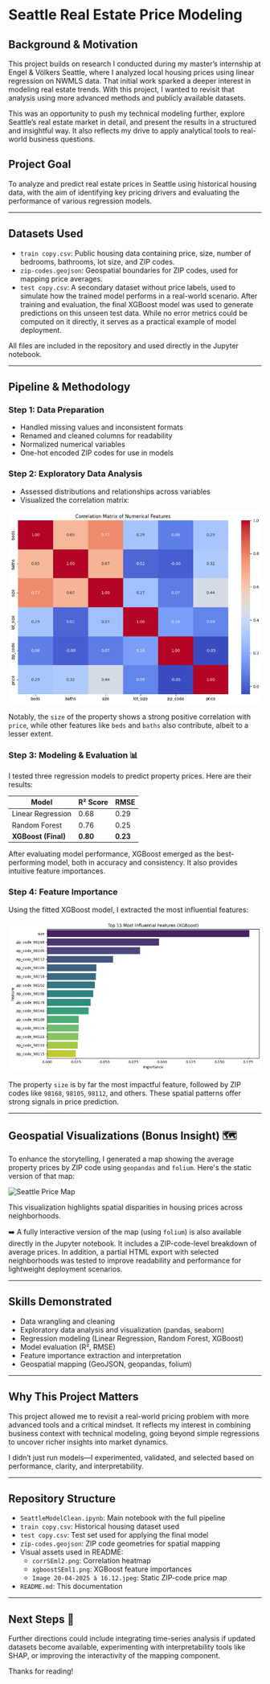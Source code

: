 # Seattle Real Estate Price Modeling

## Background & Motivation

This project builds on research I conducted during my master’s internship at Engel & Völkers Seattle, where I analyzed local housing prices using linear regression on NWMLS data. That initial work sparked a deeper interest in modeling real estate trends. With this project, I wanted to revisit that analysis using more advanced methods and publicly available datasets.

This was an opportunity to push my technical modeling further, explore Seattle’s real estate market in detail, and present the results in a structured and insightful way. It also reflects my drive to apply analytical tools to real-world business questions.

## Project Goal

To analyze and predict real estate prices in Seattle using historical housing data, with the aim of identifying key pricing drivers and evaluating the performance of various regression models.

---

## Datasets Used

- `train copy.csv`: Public housing data containing price, size, number of bedrooms, bathrooms, lot size, and ZIP codes.
- `zip-codes.geojson`: Geospatial boundaries for ZIP codes, used for mapping price averages.
- `test copy.csv`: A secondary dataset without price labels, used to simulate how the trained model performs in a real-world scenario. After training and evaluation, the final XGBoost model was used to generate predictions on this unseen test data. While no error metrics could be computed on it directly, it serves as a practical example of model deployment.

All files are included in the repository and used directly in the Jupyter notebook.

---

## Pipeline & Methodology

### Step 1: Data Preparation
- Handled missing values and inconsistent formats
- Renamed and cleaned columns for readability
- Normalized numerical variables
- One-hot encoded ZIP codes for use in models

### Step 2: Exploratory Data Analysis
- Assessed distributions and relationships across variables
- Visualized the correlation matrix:

![Correlation Matrix](corrSEml2.png)

Notably, the `size` of the property shows a strong positive correlation with `price`, while other features like `beds` and `baths` also contribute, albeit to a lesser extent.

### Step 3: Modeling & Evaluation 📊

I tested three regression models to predict property prices. Here are their results:

| Model           | R² Score | RMSE |
|----------------|----------|------|
| Linear Regression | 0.68     | 0.29 |
| Random Forest     | 0.76     | 0.25 |
| **XGBoost (Final)**   | **0.80** | **0.23** |

After evaluating model performance, XGBoost emerged as the best-performing model, both in accuracy and consistency. It also provides intuitive feature importances.

### Step 4: Feature Importance

Using the fitted XGBoost model, I extracted the most influential features:

![XGBoost Importance](xgboostSEml1.png)

The property `size` is by far the most impactful feature, followed by ZIP codes like `98168`, `98105`, `98112`, and others. These spatial patterns offer strong signals in price prediction.

---

## Geospatial Visualizations (Bonus Insight) 🗺️

To enhance the storytelling, I generated a map showing the average property prices by ZIP code using `geopandas` and `folium`. Here's the static version of that map:

![Seattle Price Map](https://github.com/SBrouck/ml-seattle-real-estate-modeling/blob/e1fe877040fec2d878325da94bb76e05743770d8/Image%2020-04-2025%20a%CC%80%2016.12.jpeg?raw=true)

This visualization highlights spatial disparities in housing prices across neighborhoods.

➡️ A fully interactive version of the map (using `folium`) is also available directly in the Jupyter notebook. It includes a ZIP-code-level breakdown of average prices. In addition, a partial HTML export with selected neighborhoods was tested to improve readability and performance for lightweight deployment scenarios.

---

## Skills Demonstrated

- Data wrangling and cleaning
- Exploratory data analysis and visualization (pandas, seaborn)
- Regression modeling (Linear Regression, Random Forest, XGBoost)
- Model evaluation (R², RMSE)
- Feature importance extraction and interpretation
- Geospatial mapping (GeoJSON, geopandas, folium)

---

## Why This Project Matters

This project allowed me to revisit a real-world pricing problem with more advanced tools and a critical mindset. It reflects my interest in combining business context with technical modeling, going beyond simple regressions to uncover richer insights into market dynamics.

I didn’t just run models—I experimented, validated, and selected based on performance, clarity, and interpretability.

---

## Repository Structure

- `SeattleModelClean.ipynb`: Main notebook with the full pipeline
- `train copy.csv`: Historical housing dataset used
- `test copy.csv`: Test set used for applying the final model
- `zip-codes.geojson`: ZIP code geometries for spatial mapping
- Visual assets used in README:
  - `corrSEml2.png`: Correlation heatmap
  - `xgboostSEml1.png`: XGBoost feature importances
  - `Image 20-04-2025 à 16.12.jpeg`: Static ZIP-code price map
- `README.md`: This documentation

---

## Next Steps 🚀

Further directions could include integrating time-series analysis if updated datasets become available, experimenting with interpretability tools like SHAP, or improving the interactivity of the mapping component.

Thanks for reading!

